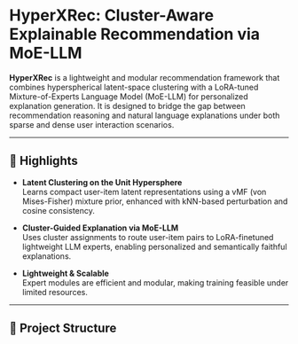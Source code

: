 # HyperXRec: Cluster-Aware Explainable Recommendation via MoE-LLM

**HyperXRec** is a lightweight and modular recommendation framework that combines hyperspherical latent-space clustering with a LoRA-tuned Mixture-of-Experts Language Model (MoE-LLM) for personalized explanation generation. It is designed to bridge the gap between recommendation reasoning and natural language explanations under both sparse and dense user interaction scenarios.

---

## 🚀 Highlights

- **Latent Clustering on the Unit Hypersphere**  
  Learns compact user-item latent representations using a vMF (von Mises-Fisher) mixture prior, enhanced with kNN-based perturbation and cosine consistency.

- **Cluster-Guided Explanation via MoE-LLM**  
  Uses cluster assignments to route user-item pairs to LoRA-finetuned lightweight LLM experts, enabling personalized and semantically faithful explanations.

- **Lightweight & Scalable**  
  Expert modules are efficient and modular, making training feasible under limited resources.

---

## 📂 Project Structure


